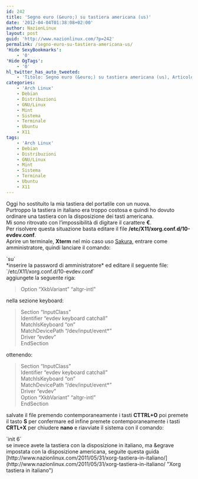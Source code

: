 ```yaml
---
id: 242
title: 'Segno euro (&euro;) su tastiera americana (us)'
date: '2012-04-04T01:38:08+02:00'
author: NazionLinux
layout: post
guid: 'http://www.nazionlinux.com/?p=242'
permalink: /segno-euro-su-tastiera-americana-us/
'Hide SexyBookmarks':
    - '0'
'Hide OgTags':
    - '0'
hl_twitter_has_auto_tweeted:
    - 'Titolo: Segno euro (&euro;) su tastiera americana (us), Articolo: http://www.nazionlinux.com/?p=242'
categories:
    - 'Arch Linux'
    - Debian
    - Distribuzioni
    - GNU/Linux
    - Mint
    - Sistema
    - Terminale
    - Ubuntu
    - X11
tags:
    - 'Arch Linux'
    - Debian
    - Distribuzioni
    - GNU/Linux
    - Mint
    - Sistema
    - Terminale
    - Ubuntu
    - X11
---
```


Oggi ho sostituito la mia tastiera del portatile con un nuova.  
Purtroppo la tastiera in italiano era troppo costosa e quindi ho dovuto ordinare una tastiera con la disposizione dei tasti americana.  
Mi sono ritrovato con l’impossibilità di digitare il carattere **€**.  
Per risolvere questa situazione basta editare il file **/etc/X11/xorg.conf.d/10-evdev.conf**.  
Aprire un terminale, **Xterm** nel mio caso uso [Sakura](http://www.pleyades.net/david/projects/sakura "Sakura"), entrare come amministratore, quindi lanciare il comando:

<div class="wp-terminal">`su`</div>*inserire la password di amministratore* ed editare il seguente file:

<div class="wp-terminal">`/etc/X11/xorg.conf.d/10-evdev.conf`</div>aggiungete la seguente riga:

> Option “XkbVariant” “altgr-intl”

nella sezione keyboard:

> Section “InputClass”  
> Identifier “evdev keyboard catchall”  
> MatchIsKeyboard “on”  
> MatchDevicePath “/dev/input/event\*”  
> Driver “evdev”  
> EndSection

ottenendo:

> Section “InputClass”  
> Identifier “evdev keyboard catchall”  
> MatchIsKeyboard “on”  
> MatchDevicePath “/dev/input/event\*”  
> Driver “evdev”  
> Option “XkbVariant” “altgr-intl”  
> EndSection

salvate il file premendo contemporaneamente i tasti **CTTRL+O** poi premete il tasto **S** per confermare ed infine premete contemporaneamente i tasti **CRTL+X** per chiudere **nano** e riavviate il sistema con il comando:

<div class="wp-terminal">`init 6`</div>se invece avete la tastiera con la disposizione in italiano, ma &amp;egrave impostata con la disposizione americana, seguite questa guida [http://www.nazionlinux.com/2011/05/31/xorg-tastiera-in-italiano/](http://www.nazionlinux.com/2011/05/31/xorg-tastiera-in-italiano/ "Xorg tastiera in italiano")